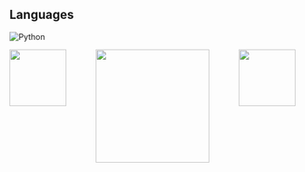 



## Languages
![Python]([https://img.shields.io/badge/python-3670A0?style=for-the-badge&logo=python&logoColor=ffdd54](https://raw.githubusercontent.com/devicons/devicon/master/icons/python/python-original.svg))

<div style="display: flex; justify-content: space-between;">
  <a href="https://github.com/Edinbo">
    <img height="100" align="center" src="https://github-readme-stats.vercel.app/api/top-langs/?username=Edinbo&theme=dark&hide_border=false&include_all_commits=true&count_private=true&layout=compact" />
  </a>
  <a href="https://github.com/Edinbo">
    <img height="200" align="center" src="https://github-readme-streak-stats.herokuapp.com/?user=Edinbo&theme=dark&hide_border=false" />
  </a>
  <a href="https://github.com/Edinbo">
    <img height="100" align="center" src="https://github-contributor-stats.vercel.app/api?username=Edinbo&limit=5&theme=dark&combine_all_yearly_contributions=true" />
  </a>
</div>


